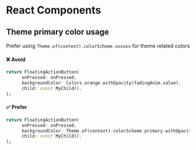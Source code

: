 # React Components

## Theme primary color usage

Prefer using `Theme.of(context).colorScheme.xxxxxx` for theme related colors

#### :x: Avoid

```dart
return FloatingActionButton(
      onPressed: onPressed,
      backgroundColor: Colors.orange.withOpacity(fadingAnim.value),
      child: const MyChild(),
);
```

#### :white_check_mark: Prefer

```dart
return FloatingActionButton(
      onPressed: onPressed,
      backgroundColor: Theme.of(context).colorScheme.primary.withOpacity(fadingAnim.value),
      child: const MyChild(),
);
```

